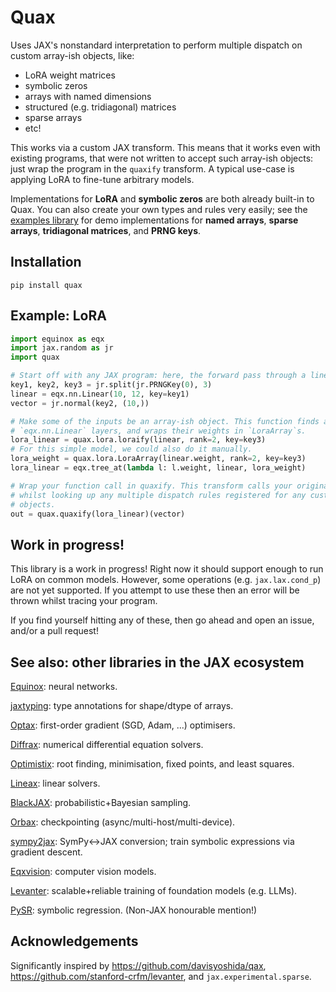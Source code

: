 # Quax

Uses JAX's nonstandard interpretation to perform multiple dispatch on custom array-ish objects, like:

- LoRA weight matrices
- symbolic zeros
- arrays with named dimensions
- structured (e.g. tridiagonal) matrices
- sparse arrays
- etc!

This works via a custom JAX transform. This means that it works even with existing programs, that were not written to accept such array-ish objects: just wrap the program in the `quaxify` transform. A typical use-case is applying LoRA to fine-tune arbitrary models.

Implementations for **LoRA** and **symbolic zeros** are both already built-in to Quax. You can also create your own types and rules very easily; see the [examples library](https://github.com/patrick-kidger/quax/tree/main/examples) for demo implementations for **named arrays**, **sparse arrays**, **tridiagonal matrices**, and **PRNG keys**.

## Installation

```
pip install quax
```

## Example: LoRA

```python
import equinox as eqx
import jax.random as jr
import quax

# Start off with any JAX program: here, the forward pass through a linear layer.
key1, key2, key3 = jr.split(jr.PRNGKey(0), 3)
linear = eqx.nn.Linear(10, 12, key=key1)
vector = jr.normal(key2, (10,))

# Make some of the inputs be an array-ish object. This function finds all
# `eqx.nn.Linear` layers, and wraps their weights in `LoraArray`s.
lora_linear = quax.lora.loraify(linear, rank=2, key=key3)
# For this simple model, we could also do it manually.
lora_weight = quax.lora.LoraArray(linear.weight, rank=2, key=key3)
lora_linear = eqx.tree_at(lambda l: l.weight, linear, lora_weight)

# Wrap your function call in quaxify. This transform calls your original function,
# whilst looking up any multiple dispatch rules registered for any custom array-ish
# objects.
out = quax.quaxify(lora_linear)(vector)
```

## Work in progress!

This library is a work in progress! Right now it should support enough to run LoRA on common models. However, some operations (e.g. `jax.lax.cond_p`) are not yet supported. If you attempt to use these then an error will be thrown whilst tracing your program.

If you find yourself hitting any of these, then go ahead and open an issue, and/or a pull request!

## See also: other libraries in the JAX ecosystem

[Equinox](https://github.com/patrick-kidger/equinox): neural networks.

[jaxtyping](https://github.com/google/jaxtyping): type annotations for shape/dtype of arrays.

[Optax](https://github.com/deepmind/optax): first-order gradient (SGD, Adam, ...) optimisers.

[Diffrax](https://github.com/patrick-kidger/diffrax): numerical differential equation solvers.

[Optimistix](https://github.com/patrick-kidger/optimistix): root finding, minimisation, fixed points, and least squares.

[Lineax](https://github.com/google/lineax): linear solvers.

[BlackJAX](https://github.com/blackjax-devs/blackjax): probabilistic+Bayesian sampling.

[Orbax](https://github.com/google/orbax): checkpointing (async/multi-host/multi-device).

[sympy2jax](https://github.com/google/sympy2jax): SymPy<->JAX conversion; train symbolic expressions via gradient descent.

[Eqxvision](https://github.com/paganpasta/eqxvision): computer vision models.

[Levanter](https://github.com/stanford-crfm/levanter): scalable+reliable training of foundation models (e.g. LLMs).

[PySR](https://github.com/milesCranmer/PySR): symbolic regression. (Non-JAX honourable mention!)

## Acknowledgements

Significantly inspired by https://github.com/davisyoshida/qax, https://github.com/stanford-crfm/levanter, and `jax.experimental.sparse`.
